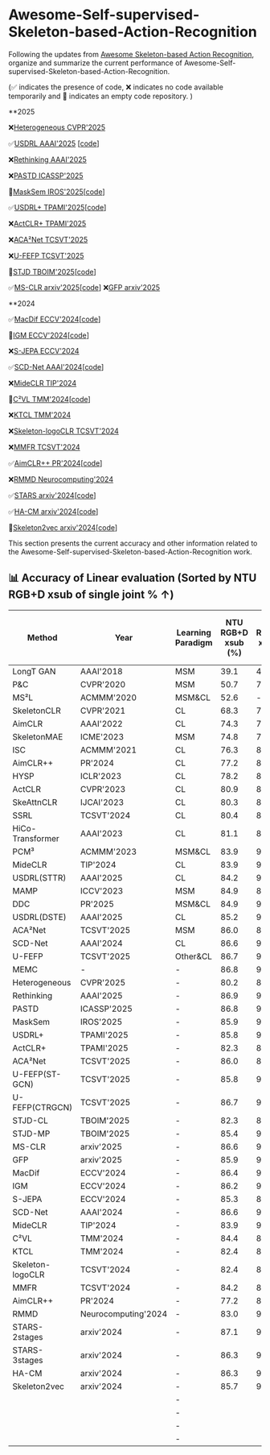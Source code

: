 # Awesome-Self-supervised-Skeleton-based-Action-Recognition
Following the updates from [Awesome Skeleton-based Action Recognition](https://github.com/firework8/Awesome-Skeleton-based-Action-Recognition?tab=readme-ov-file), organize and summarize the current performance of Awesome-Self-supervised-Skeleton-based-Action-Recognition.

(✅ indicates the presence of code, ❌ indicates no code available temporarily and 🚧 indicates an empty code repository. )



**2025

❌[Heterogeneous CVPR'2025](https://openaccess.thecvf.com/content/CVPR2025/papers/Wang_Heterogeneous_Skeleton-Based_Action_Representation_Learning_CVPR_2025_paper.pdf)

✅[USDRL AAAI'2025](https://ojs.aaai.org/index.php/AAAI/article/view/32899) [[code](https://github.com/wengwanjiang/USDRL)]

❌[Rethinking AAAI'2025](https://ojs.aaai.org/index.php/AAAI/article/view/32324)

❌[PASTD ICASSP'2025](https://ieeexplore.ieee.org/abstract/document/10890079)

🚧[MaskSem IROS'2025](https://arxiv.org/abs/2508.12948)[[code](https://github.com/JayEason66/MaskSem)]

✅[USDRL+ TPAMI'2025](https://ieeexplore.ieee.org/abstract/document/11130651)[[code](https://github.com/wengwanjiang/FoundSkelModel)]

❌[ActCLR+ TPAMI'2025](https://ieeexplore.ieee.org/abstract/document/11123705)

❌[ACA²Net TCSVT'2025](https://ieeexplore.ieee.org/abstract/document/10843295)

❌[U-FEFP TCSVT'2025](https://ieeexplore.ieee.org/abstract/document/10879058)

🚧[STJD TBOIM'2025](https://ieeexplore.ieee.org/document/10981864)[[code](https://github.com/ShanakaRG/STJD-Spatio-Temporal-Joint-Density-Driven-Learning-for-Skeleton-Based-Action-Recognition)]

✅[MS-CLR arxiv'2025](https://arxiv.org/abs/2508.14889)[[code](https://github.com/3Dwe-ai/ms-clr)]
❌[GFP arxiv'2025](https://arxiv.org/abs/2509.03609)

**2024

✅[MacDif ECCV'2024](https://www.ecva.net/papers/eccv_2024/papers_ECCV/papers/03727.pdf)[[code](https://github.com/LehongWu/MacDiff)]

🚧[IGM ECCV'2024](https://www.ecva.net/papers/eccv_2024/papers_ECCV/papers/03717.pdf)[[code](https://github.com/LanglandsLin/IGM)]

❌[S-JEPA ECCV'2024](https://www.ecva.net/papers/eccv_2024/papers_ECCV/papers/04755.pdf)

✅[SCD-Net AAAI'2024](https://ojs.aaai.org/index.php/AAAI/article/view/28409)[[code](https://github.com/cong-wu/SCD-Net)]

❌[MideCLR TIP'2024](https://ieeexplore.ieee.org/abstract/document/10462918)

🚧[C²VL TMM'2024](https://ieeexplore.ieee.org/abstract/document/10812782)[[code](https://github.com/cseeyangchen/C2VL?tab=readme-ov-file)]

❌[KTCL TMM'2024](https://ieeexplore.ieee.org/abstract/document/10539295)

❌[Skeleton-logoCLR TCSVT'2024](https://ieeexplore.ieee.org/abstract/document/10551297)

❌[MMFR TCSVT'2024](https://ieeexplore.ieee.org/abstract/document/10562342)

✅[AimCLR++ PR'2024](https://www.sciencedirect.com/science/article/pii/S0031320324000840)[[code](https://github.com/Levigty/AimCLR-v2)]

❌[RMMD Neurocomputing'2024](https://www.sciencedirect.com/science/article/pii/S0925231224002662)

✅[STARS arxiv'2024](https://arxiv.org/abs/2407.10935)[[code](https://github.com/TaatiTeam/STARS)]

✅[HA-CM arxiv'2024](https://arxiv.org/abs/2409.17951)[[code](https://github.com/YinxPeng/HA-CM-main)]

🚧[Skeleton2vec arxiv'2024](https://arxiv.org/abs/2401.00921)[[code](https://github.com/Ruizhuo-Xu/Skeleton2vec)]












This section presents the current accuracy and other information related to the Awesome-Self-supervised-Skeleton-based-Action-Recognition work.
## 📊 Accuracy of Linear evaluation  (Sorted by NTU RGB+D xsub of single joint % ↑)

| Method          | Year               | Learning Paradigm | NTU RGB+D xsub (%) | NTU RGB+D xview (%) | NTU RGB+D 120 xsub (%) | NTU RGB+D 120 xset (%) | PKU-MMD Part II (%) |
|-----------------|--------------------|-----------|---------------------|----------------------|------------------------|------------------------|----------------------|
| LongT GAN       | AAAI'2018          | MSM       | 39.1 | 48.1 | -    | -    | 26.0 |
| P&C             | CVPR'2020          | MSM       | 50.7 | 76.3 | 42.7 | 41.7 | 25.5 |
| MS²L            | ACMMM'2020         | MSM&CL    | 52.6 |   -  | -    | -    | 27.6 |
| SkeletonCLR     | CVPR'2021          | CL        | 68.3 | 76.4 | 56.8 | 55.9 | -    |
| AimCLR          | AAAI'2022          | CL        | 74.3 | 79.7 | 63.4 | 63.4 | 38.5 |
| SkeletonMAE     | ICME'2023          | MSM       | 74.8 | 77.7 | 72.5 | 73.5 | 36.1 |
| ISC             | ACMMM'2021         | CL        | 76.3 | 85.2 | 67.1 | 67.9 | 36.0 |
| AimCLR++        | PR'2024            | CL        | 77.2 | 81.5 | 65.5 | 67.8 | -    |
| HYSP            | ICLR'2023          | CL        | 78.2 | 82.6 | 61.8 | 64.6 | -    |
| ActCLR          | CVPR'2023          | CL        | 80.9 | 86.7 | 69.0 | 70.5 | -    |
| SkeAttnCLR      | IJCAI'2023         | CL        | 80.3 | 86.1 | 66.3 | 74.5 | 52.9 |
| SSRL            | TCSVT'2024         | CL        | 80.4 | 82.0 | 68.0 | 68.6 | -    |
| HiCo-Transformer| AAAI'2023          | CL        | 81.1 | 88.6 | 72.8 | 74.1 | 49.4 |
| PCM³            | ACMMM'2023         | MSM&CL    | 83.9 | 90.4 | 76.5 | 77.5 | 51.5 |
| MideCLR         | TIP'2024           | CL        | 83.9 | 90.3 | 75.7 | 77.2 | -    |
| USDRL(STTR)     | AAAI'2025          | CL        | 84.2 | 90.8 | 76.0 | 76.9 | 51.8 |
| MAMP            | ICCV'2023          | MSM       | 84.9 | 89.1 | 78.6 | 79.1 | 53.8 |
| DDC             | PR'2025            | MSM&CL    | 84.9 | 90.7 | 77.7 | 79.2 | 53.2 |
| USDRL(DSTE)     | AAAI'2025          | CL        | 85.2 | 91.7 | 76.6 | 78.1 | 54.4 |
| ACA²Net         | TCSVT'2025         | MSM       | 86.0 | 89.6 | 79.1 | 79.8 | 53.7 |
| SCD-Net         | AAAI'2024          | CL        | 86.6 | 91.7 | 76.9 | 80.1 | 54.0 |
| U-FEFP          | TCSVT'2025         | Other&CL  | 86.7 | 91.2 | 78.3 | 79.6 | 54.2 |
| MEMC            | -                  |     -     | 86.8 | 90.4 | 79.2 | 80.5 | 56.4 |
|Heterogeneous    |CVPR'2025           |     -     | 80.2 | 88.0 | 70.7 | 73.5 | 47.7 |
|Rethinking       |AAAI'2025           |     -     | 86.9 | 91.0 | 80.0 | 81.5 | 55.3 |
|PASTD            |ICASSP'2025         |     -     | 86.8 | 91.8 | 77.3 | 80.6 | 54.6 |
|MaskSem          |IROS'2025           |     -     | 85.9 | 90.8 | 77.5 | 79.3 | 55.8 |
|USDRL+           |TPAMI'2025          |     -     | 85.8 | 91.8 | 77.5 | 78.8 | 54.7 |
|ActCLR+          |TPAMI'2025          |     -     | 82.3 | 88.2 | 70.9 | 73.2 |   -  |
|ACA²Net          |TCSVT'2025          |     -     | 86.0 | 89.6 | 79.1 | 79.8 | 53.7 |
|U-FEFP(ST-GCN)   |TCSVT'2025          |     -     | 85.8 | 90.1 | 77.3 | 78.5 |   -  |
|U-FEFP(CTRGCN)   |TCSVT'2025          |     -     | 86.7 | 91.2 | 78.3 | 79.6 | 54.2 |
|STJD-CL          |TBOIM'2025          |     -     | 82.3 | 87.9 | 70.5 | 72.8 | 51.5 |
|STJD-MP          |TBOIM'2025          |     -     | 85.4 | 90.2 | 79.1 | 80.4 |   -  |
|MS-CLR           |arxiv'2025          |     -     | 86.6 | 93.2 | 74.3 | 73.8 |   -  |
|GFP              |arxiv'2025          |     -     | 85.9 | 92.0 | 79.1 | 80.3 | 56.2 |
|MacDif           |ECCV'2024           |     -     | 86.4 | 91.0 | 79.4 | 80.2 |   -  |
|IGM              |ECCV'2024           |     -     | 86.2 | 91.2 | 80.0 | 81.4 |   -  |
|S-JEPA           |ECCV'2024           |     -     | 85.3 | 89.8 | 79.6 | 79.9 | 53.5 |
|SCD-Net          |AAAI'2024           |     -     | 86.6 | 91.7 | 76.9 | 80.1 | 54.0 |
|MideCLR          |TIP'2024            |     -     | 83.9 | 90.3 | 75.7 | 77.2 |   -  |
|C²VL             |TMM'2024            |     -     | 84.4 | 89.8 | 76.0 | 78.7 | 52.6 |
|KTCL             |TMM'2024            |     -     | 82.4 | 89.4 | 74.4 | 74.5 | 55.5 |
|Skeleton-logoCLR |TCSVT'2024          |     -     | 82.4 | 87.2 | 72.8 | 73.5 | 54.7 |
|MMFR             |TCSVT'2024          |     -     | 84.2 | 89.5 | 77.1 | 78.8 | 54.4 |
|AimCLR++         |PR'2024             |     -     | 77.2 | 81.5 | 65.5 | 67.8 |   -  |
|RMMD             |Neurocomputing'2024 |     -     | 83.0 | 90.5 | 75.2 | 75.8 | 50.6 |
|STARS-2stages    |arxiv'2024          |     -     | 87.1 | 90.9 | 79.9 | 80.8 | 52.7 |
|STARS-3stages    |arxiv'2024          |     -     | 86.3 | 90.7 | 79.3 | 80.6 | 52.2 |
|HA-CM            |arxiv'2024          |     -     | 86.3 | 91.2 | 78.9 | 80.2 | 50.9 |
|Skeleton2vec     |arxiv'2024          |     -     | 85.7 | 90.3 | 79.7 | 81.3 | 55.6 |
| | |     -     | | | | | |
| | |     -     | | | | | |
| | |     -     | | | | | |
| | |     -     | | | | | |








